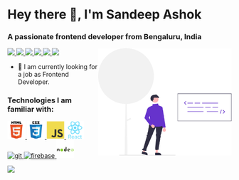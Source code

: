 <h1 align="left">Hey there 👋, I'm Sandeep Ashok</h1> 
<h3 align="left" >A passionate frontend developer from Bengaluru, India</h3>  

<img align="right" width="300px" src="./undraw_Hacker_mindset_re_8a33.svg" />

<p align="left">
  <a href="https://sandeep.netlify.app/">
    <img src="https://img.shields.io/badge/-ScriptoPlankton-6633cc?style=flat-square&logo=Netlify&logoColor=white&link=https://sandeep.netlify.app/" />
  </a>
  <a href="mailto:sandeep98a@gmail.com">
    <img src="https://img.shields.io/badge/-sandeep98a@gmail.com-6633cc?style=flat-square&logo=Gmail&logoColor=white&link=mailto:sandeep98a@gmail.com" />
  </a>
  <a href="https://www.linkedin.com/in/sandeep-ashok-256103151/">
    <img src="https://img.shields.io/badge/-Sandeep%20Ashok-6633cc?style=flat-square&logo=Linkedin&logoColor=white&link=https://www.linkedin.com/in/sandeep-ashok-256103151/" />
  </a>
  <a href="https://twitter.com/sandeep122498">
    <img src="https://img.shields.io/badge/-@Sandeep122498-6633cc?style=flat-square&logo=Twitter&logoColor=white&link=https://twitter.com/sandeep122498" />
  </a>
  <a href="https://github.com/sandeepashok/?tab=follow">
    <img src="https://img.shields.io/github/followers/sandeepashok?label=Follow&style=social" />
  </a>
  <a>
    <img src="https://img.shields.io/badge/Sandeep Ashok%235333-6633cc?style=flat-square&logo=Discord&logoColor=white" />
  </a>
  
</p>

- :briefcase: I am currently looking for a job as Frontend Developer.


<h3 align="left">Technologies I am familiar with:</h3>  

<p align="left">
<a href="https://developer.mozilla.org/en-US/docs/Web/HTML" target="_blank"> <img src="https://raw.githubusercontent.com/devicons/devicon/master/icons/html5/html5-original-wordmark.svg" alt="html5" width="40" height="40"/> </a>
<a href="https://developer.mozilla.org/en-US/docs/Web/CSS" target="_blank"> <img src="https://raw.githubusercontent.com/devicons/devicon/master/icons/css3/css3-original-wordmark.svg" alt="css3" width="40" height="40"/> </a>
<a href="https://developer.mozilla.org/en-US/docs/Web/JavaScript" target="_blank"> <img src="https://raw.githubusercontent.com/devicons/devicon/master/icons/javascript/javascript-original.svg" alt="javascript" width="40" height="40"/> </a>
<a href="https://reactjs.org/" target="_blank"> <img src="https://raw.githubusercontent.com/devicons/devicon/master/icons/react/react-original-wordmark.svg" alt="react" width="40" height="40"/> </a>
<a href="https://git-scm.com/" target="_blank"> <img src="https://www.vectorlogo.zone/logos/git-scm/git-scm-icon.svg" alt="git" width="40" height="40"/> </a> 
<a href="https://firebase.google.com/" target="_blank"> <img src="https://www.vectorlogo.zone/logos/firebase/firebase-icon.svg" alt="firebase" width="40" height="40"/> </a> 
<a href="https://nodejs.org" target="_blank"> <img src="https://raw.githubusercontent.com/devicons/devicon/master/icons/nodejs/nodejs-original-wordmark.svg" alt="nodejs" width="40" height="40"/> </a>
 </p>  
  
<img
  align="left"
  height="165"
  src="https://github-readme-stats.vercel.app/api?username=sandeepashok&count_private=true&show_icons=true&custom_title=GitHub%20Status&hide=issues&title_color=6633cc&icon_color=f7df1e&bg_color=ffffff00&text_color=7159c1&hide_border=true"
/>



  
  
  
  
